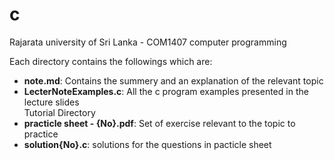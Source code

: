 # c 
Rajarata university of Sri Lanka - COM1407 computer programming  
  
  
Each directory contains the followings which are:  
<ul>
<li><b>note.md</b>: Contains the summery and an explanation of the relevant topic</li>
<li><b>LecterNoteExamples.c</b>: All the c program examples presented in the lecture slides</li>
Tutorial Directory
<li><b>practicle sheet - {No}.pdf</b>: Set of exercise relevant to the topic to practice </li>
<li><b>solution{No}.c</b>: solutions for the questions in pacticle sheet </li>
</ul>
